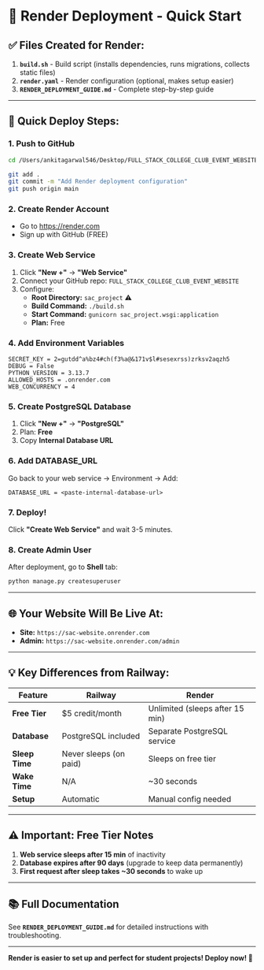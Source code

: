 # 🚀 Render Deployment - Quick Start

## ✅ Files Created for Render:

1. **`build.sh`** - Build script (installs dependencies, runs migrations, collects static files)
2. **`render.yaml`** - Render configuration (optional, makes setup easier)
3. **`RENDER_DEPLOYMENT_GUIDE.md`** - Complete step-by-step guide

---

## 🎯 Quick Deploy Steps:

### 1. Push to GitHub
```bash
cd /Users/ankitagarwal546/Desktop/FULL_STACK_COLLEGE_CLUB_EVENT_WEBSITE/sac_project

git add .
git commit -m "Add Render deployment configuration"
git push origin main
```

### 2. Create Render Account
- Go to https://render.com
- Sign up with GitHub (FREE)

### 3. Create Web Service
1. Click **"New +"** → **"Web Service"**
2. Connect your GitHub repo: `FULL_STACK_COLLEGE_CLUB_EVENT_WEBSITE`
3. Configure:
   - **Root Directory:** `sac_project` ⚠️
   - **Build Command:** `./build.sh`
   - **Start Command:** `gunicorn sac_project.wsgi:application`
   - **Plan:** Free

### 4. Add Environment Variables
```
SECRET_KEY = 2=gutdd^a%bz4#ch(f3%a@&171v$l#sesexrss)zrksv2aqzh5
DEBUG = False
PYTHON_VERSION = 3.13.7
ALLOWED_HOSTS = .onrender.com
WEB_CONCURRENCY = 4
```

### 5. Create PostgreSQL Database
1. Click **"New +"** → **"PostgreSQL"**
2. Plan: **Free**
3. Copy **Internal Database URL**

### 6. Add DATABASE_URL
Go back to your web service → Environment → Add:
```
DATABASE_URL = <paste-internal-database-url>
```

### 7. Deploy!
Click **"Create Web Service"** and wait 3-5 minutes.

### 8. Create Admin User
After deployment, go to **Shell** tab:
```bash
python manage.py createsuperuser
```

---

## 🌐 Your Website Will Be Live At:
- **Site:** `https://sac-website.onrender.com`
- **Admin:** `https://sac-website.onrender.com/admin`

---

## 💡 Key Differences from Railway:

| Feature | Railway | Render |
|---------|---------|--------|
| **Free Tier** | $5 credit/month | Unlimited (sleeps after 15 min) |
| **Database** | PostgreSQL included | Separate PostgreSQL service |
| **Sleep Time** | Never sleeps (on paid) | Sleeps on free tier |
| **Wake Time** | N/A | ~30 seconds |
| **Setup** | Automatic | Manual config needed |

---

## ⚠️ Important: Free Tier Notes

1. **Web service sleeps after 15 min** of inactivity
2. **Database expires after 90 days** (upgrade to keep data permanently)
3. **First request after sleep takes ~30 seconds** to wake up

---

## 📚 Full Documentation
See **`RENDER_DEPLOYMENT_GUIDE.md`** for detailed instructions with troubleshooting.

---

**Render is easier to set up and perfect for student projects! Deploy now! 🚀**
